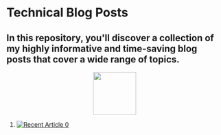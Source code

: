 <h1>Technical Blog Posts</h1>

<h2>In this repository, you'll discover a collection of my highly informative and time-saving blog posts that cover a wide range of topics.</h2>

<div id="header" align="center">
  <img src="https://media.giphy.com/media/M9gbBd9nbDrOTu1Mqx/giphy.gif" width="100"/>
</div>




<ol>
 <li>
 <a target="_blank" href="https://github-readme-medium-recent-article.vercel.app/medium/@kbpoovanna/0"><img src="https://github-readme-medium-recent-article.vercel.app/medium/@kbpoovanna/0" alt="Recent Article 0">
  </li>
 </ol>







